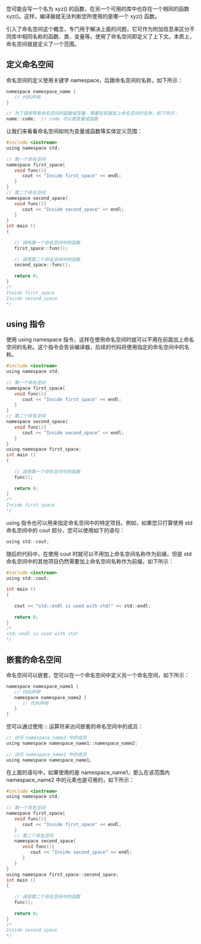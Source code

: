 
您可能会写一个名为 xyz() 的函数，在另一个可用的库中也存在一个相同的函数 xyz()。这样，编译器就无法判断您所使用的是哪一个 xyz() 函数。

引入了命名空间这个概念，专门用于解决上面的问题，它可作为附加信息来区分不同库中相同名称的函数、类、变量等。使用了命名空间即定义了上下文。本质上，命名空间就是定义了一个范围。

## 定义命名空间
命名空间的定义使用关键字 namespace，后跟命名空间的名称，如下所示：
```c
namespace namespace_name {
   // 代码声明
}

// 为了调用带有命名空间的函数或变量，需要在前面加上命名空间的名称，如下所示：
name::code;  // code 可以是变量或函数
```

让我们来看看命名空间如何为变量或函数等实体定义范围：
```c
#include <iostream>
using namespace std;
 
// 第一个命名空间
namespace first_space{
   void func(){
      cout << "Inside first_space" << endl;
   }
}
// 第二个命名空间
namespace second_space{
   void func(){
      cout << "Inside second_space" << endl;
   }
}
int main ()
{
 
   // 调用第一个命名空间中的函数
   first_space::func();
   
   // 调用第二个命名空间中的函数
   second_space::func(); 
 
   return 0;
}
/*
Inside first_space
Inside second_space
*/
```

## using 指令
使用 using namespace 指令，这样在使用命名空间时就可以不用在前面加上命名空间的名称。这个指令会告诉编译器，后续的代码将使用指定的命名空间中的名称。
```c
#include <iostream>
using namespace std;
 
// 第一个命名空间
namespace first_space{
   void func(){
      cout << "Inside first_space" << endl;
   }
}
// 第二个命名空间
namespace second_space{
   void func(){
      cout << "Inside second_space" << endl;
   }
}
using namespace first_space;
int main ()
{
 
   // 调用第一个命名空间中的函数
   func();
   
   return 0;
}
/*
Inside first_space
*/
```

using 指令也可以用来指定命名空间中的特定项目。例如，如果您只打算使用 std 命名空间中的 cout 部分，您可以使用如下的语句：
```c
using std::cout;
```

随后的代码中，在使用 cout 时就可以不用加上命名空间名称作为前缀，但是 std 命名空间中的其他项目仍然需要加上命名空间名称作为前缀，如下所示：
```c
#include <iostream>
using std::cout;
 
int main ()
{
 
   cout << "std::endl is used with std!" << std::endl;
   
   return 0;
}
/*
std::endl is used with std!
*/
```

## 嵌套的命名空间
命名空间可以嵌套，您可以在一个命名空间中定义另一个命名空间，如下所示：
```c
namespace namespace_name1 {
   // 代码声明
   namespace namespace_name2 {
      // 代码声明
   }
}
```
您可以通过使用 :: 运算符来访问嵌套的命名空间中的成员：
```c
// 访问 namespace_name2 中的成员
using namespace namespace_name1::namespace_name2;
 
// 访问 namespace_name1 中的成员
using namespace namespace_name1;
```

在上面的语句中，如果使用的是 namespace_name1，那么在该范围内 namespace_name2 中的元素也是可用的，如下所示：
```c
#include <iostream>
using namespace std;
 
// 第一个命名空间
namespace first_space{
   void func(){
      cout << "Inside first_space" << endl;
   }
   // 第二个命名空间
   namespace second_space{
      void func(){
         cout << "Inside second_space" << endl;
      }
   }
}
using namespace first_space::second_space;
int main ()
{
 
   // 调用第二个命名空间中的函数
   func();
   
   return 0;
}
/*
Inside second_space
*/
```
